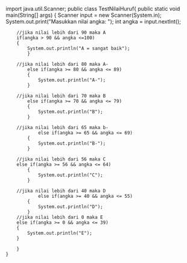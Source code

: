 import java.util.Scanner;
public class TestNilaiHuruf{
	public static void main(String[] args) {
		Scanner input = new Scanner(System.in);
		System.out.print("Masukkan nilai angka: ");
		int angka = input.nextInt();

        //jika nilai lebih dari 90 maka A
		if(angka > 90 && angka <=100)
		{
			System.out.println("A = sangat baik");
			}
        
        //jika nilai lebih dari 80 maka A-
			else if(angka >= 80 && angka <= 89)
			{
				System.out.println("A-");
			}

        //jika nilai lebih dari 70 maka B
			else if(angka >= 70 && angka <= 79)
			{
				System.out.println("B");
			}

        //jika nilai lebih dari 65 maka b-
				else if(angka >= 65 && angka <= 69)
			{
				System.out.println("B-");
			}

        //jika nilai lebih dari 56 maka C
		else if(angka >= 56 && angka <= 64)
			{
				System.out.println("C");
			}

        //jika nilai lebih dari 40 maka D
        		else if(angka >= 40 && angka <= 55)
			{
				System.out.println("D");
			}
        //jika nilai lebih dari 0 maka E
        else if(angka >= 0 && angka <= 39)
        {
            System.out.println("E");
        }
			
		}
	} 
